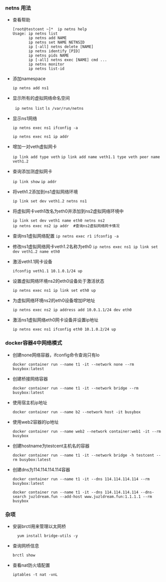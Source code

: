 ### netns 用法
* 查看帮助

    ```
    [root@testcent ~]*  ip netns help
    Usage: ip netns list
           ip netns add NAME
           ip netns set NAME NETNSID
           ip [-all] netns delete [NAME]
           ip netns identify [PID]
           ip netns pids NAME
           ip [-all] netns exec [NAME] cmd ...
           ip netns monitor
           ip netns list-id
    ```
* 添加namespace

    `ip netns add ns1`

* 显示所有的虚拟网络命名空间
    
   ` ip netns list`
    `ls /var/run/netns`
    
* 显示ns1网络
    
    `ip netns exec ns1 ifconfig -a`
    
    `ip netns exec ns1 ip addr`

* 增加一对veth虚拟网卡
    
    `ip link add type veth`
    `ip link add name veth1.1 type veth peer name veth1.2`

* 查询添加测虚拟网卡

    `ip link show`
    `ip addr`

* 将veth1.2添加到ns1虚拟网络环境

    `ip link set dev veth1.2 netns ns1`

* 将虚拟网卡veth1改名为eth0并添加到ns2虚拟网络环境中
    ```
    ip link set dev veth1 name eth0 netns ns2
    ip netns exec ns2 ip addr  #查询ns2虚拟网络网卡情况
    ```
* 查询ns1虚拟网络配置
    `ip netns exec r1 ifconfig -a`

* 修改ns1虚拟网络网卡veth1.2名称为eth0
    `ip netns exec ns1 ip link set dev veth1.2 name eth0`

* 激活veth1.1网卡设备

    `ifconfig veth1.1 10.1.0.1/24 up`

* 设置虚拟网络环境ns2的eth0设备处于激活状态

    `ip netns exec ns1 ip link set eth0 up`

* 为虚拟网络环境ns2的eth0设备增加IP地址

    `ip netns exec ns2 ip address add 10.0.1.1/24 dev eth0 `   

* 激活ns1虚拟网络eth0网卡设备并设置ip地址

    `ip netns exec ns1 ifconfig eth0 10.1.0.2/24 up`

### docker容器4中网络模式

* 创建none网络容器，ifconfig命令查询只有lo

    `docker container run --name t1 -it --network none --rm busybox:latest`

* 创建桥接网络容器

    `docker container run --name t1 -it --network bridge --rm busybox:latest`

* 使用宿主机ip地址

    `docker container run --name b2 --network host -it busybox ` 

* 使用web2容器的ip地址

    `docker container run --name web2 --network container:web1 -it --rm busybox `

* 创建hostname为testcent主机名的容器

    `docker container run --name t1 -it --network bridge -h testcent --rm busybox:latest `

* 创建dns为114.114.114.114容器
    ```
    docker container run --name t1 -it --dns 114.114.114.114 --rm busybox:latest 
    
    docker container run --name t1 -it --dns 114.114.114.114 --dns-search juzldream.fun --add-host www.juzldream.fun:1.1.1.1 --rm busybox   
    ```

### 杂项

* 安装brctl用来管理以太网桥

    `  yum install bridge-utils -y`

* 查询网桥信息

    `brctl show ` 

* 查看nat防火墙配置

    `iptables -t nat -vnL  `
